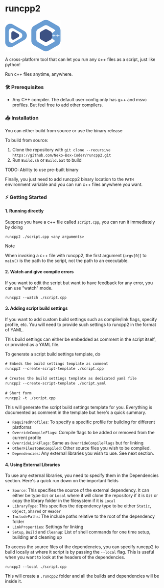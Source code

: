 # runcpp2

![runcpp2 logo](./Runcpp2Logo.png)

A cross-platform tool that can let you run any c++ files as a script, just like python!

Run c++ files anytime, anywhere.

### 🛠️ Prerequisites
- Any C++ compiler. The default user config only has g++ and msvc profiles. But feel free to
add other compilers.

### 📥️ Installation
You can either build from source or use the binary release

To build from source:
1. Clone the repository with `git clone --recursive https://github.com/Neko-Box-Coder/runcpp2.git`
2. Run `Build.sh` or `Build.bat` to build

TODO: Ability to use pre-built binary

Finally, you just need to add runcpp2 binary location to the `PATH` environment variable and 
you can run c++ files anywhere you want.

### ⚡️ Getting Started

#### 1. Running directly
Suppose you have a c++ file called `script.cpp`, you can run it immediately by doing 

```shell
runcpp2 ./script.cpp <any arguments>
```

> [!NOTE]
> When invoking a c++ file with runcpp2, the first argument (`argv[0]`) to `main()` is the path
> to the script, not the path to an executable.

#### 2. Watch and give compile errors
If you want to edit the script but want to have feedback for any error, you can use "watch" mode.

```shell
runcpp2 --watch ./script.cpp
```

#### 3. Adding script build settings
If you want to add custom build settings such as compile/link flags, specify profile, etc. 
You will need to provide such settings to runcpp2 in the format of YAML.

This build settings can either be embedded as comment in the script itself, or provided as 
a YAML file.

To generate a script build settings template, do 

```shell
# Embeds the build settings template as comment
runcpp2 --create-script-template ./script.cpp

# Creates the build settings template as dedicated yaml file
runcpp2 --create-script-template ./script.yaml

# Short form
runcpp2 -t ./script.cpp
```

This will generate the script build settings template for you. 
Everything is documented as comment in the template but here's a quick summary.

- `RequiredProfiles`: To specify a specific profile for building for different platforms
- `OverrideCompileFlags`: Compile flags to be added or removed from the current profile
- `OverrideLinkFlags`: Same as `OverrideCompileFlags` but for linking
- `OtherFilesToBeCompiled`: Other source files you wish to be compiled.
- `Dependencies`: Any external libraries you wish to use. See next section.

#### 4. Using External Libraries

To use any external libraries, you need to specify them in the Dependencies section.
Here's a quick run down on the important fields

- `Source`: This specifies the source of the external dependency. 
It can either be type `Git` or `Local` where it will clone the repository if it is `Git` or 
copy the library folder in the filesystem if it is `Local`
- `LibraryType`: This specifies the dependency type to be either `Static`, `Object`, `Shared` 
or `Header`
- `IncludePaths`: The include paths relative to the root of the dependency folder
- `LinkProperties`: Settings for linking
- `Setup`, `Build` and `Cleanup`: List of shell commands for one time setup, building and 
cleaning up

To access the source files of the dependencies, you can specify runcpp2 to build locally at 
where it script is by passing the `--local` flag. This is useful when you want to
look at the headers of the dependencies.

```shell
runcpp2 --local ./script.cpp
```

This will create a `.runcpp2` folder and all the builds and dependencies will be inside it.

